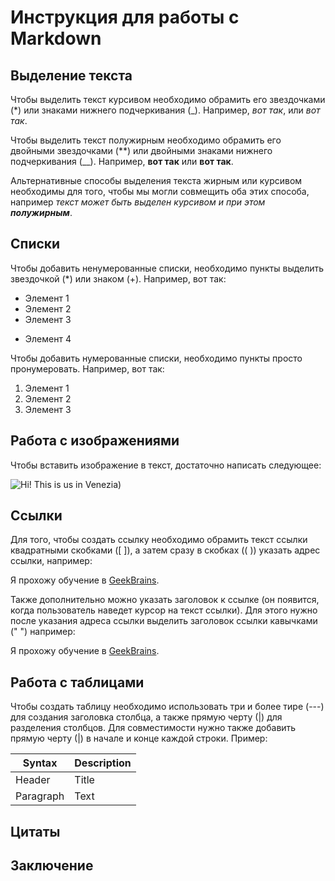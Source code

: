 # Инструкция для работы с Markdown

## Выделение текста

Чтобы выделить текст курсивом необходимо обрамить его звездочками (*) или знаками нижнего подчеркивания (_). Например, *вот так*, или _вот так_.

Чтобы выделить текст полужирным необходимо обрамить его двойными звездочками (**) или двойными знаками нижнего подчеркивания (__). Например, **вот так** или __вот так__.

Альтернативные способы выделения текста жирным или курсивом необходимы для того, чтобы мы могли совмещить оба этих способа, например _текст может быть выделен курсивом и при этом **полужирным**_.

## Списки

Чтобы добавить ненумерованные списки, необходимо пункты выделить звездочкой (*) или знаком (+). Например, вот так:
* Элемент 1
* Элемент 2
* Элемент 3
+ Элемент 4

Чтобы добавить нумерованные списки, необходимо пункты просто пронумеровать. Например, вот так:
1. Элемент 1
2. Элемент 2
3. Элемент 3

## Работа с изображениями

Чтобы вставить изображение в текст, достаточно написать следующее:

![Hi! This is us in Venezia)](venezia.jpeg)

## Ссылки

Для того, чтобы создать ссылку необходимо обрамить текст ссылки квадратными скобками ([    ]), а затем сразу в скобках ((   )) указать адрес ссылки, например:

Я прохожу обучение в [GeekBrains](https://gb.ru/).

Также дополнительно можно указать заголовок к ссылке (он появится, когда пользователь наведет курсор на текст ссылки). Для этого нужно после указания адреса ссылки выделить заголовок ссылки кавычками ("   ") например:

Я прохожу обучение в [GeekBrains](https://gb.ru/ "Удобная образовательная платформа в сфере IT").

## Работа с таблицами

Чтобы создать таблицу необходимо использовать три и более тире (---) для создания заголовка столбца, а также прямую черту (|) для разделения столбцов. Для совместимости нужно также добавить прямую черту (|) в начале и конце каждой строки. Пример:

| Syntax      | Description |
| ----------- | ----------- |
| Header      | Title       |
| Paragraph   | Text        |

## Цитаты

## Заключение
